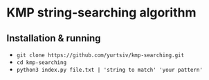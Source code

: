 # KMP string-searching algorithm

## Installation & running
* `git clone https://github.com/yurtsiv/kmp-searching.git`
* `cd kmp-searching`
* `python3 index.py file.txt | 'string to match' 'your pattern'`
